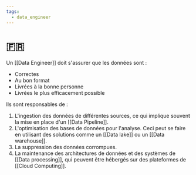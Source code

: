 ```yaml
---
tags:
  - data_engineer
---
```

# 🇫🇷
Un [[Data Engineer]] doit s'assurer que les données sont :

- Correctes
- Au bon format
- Livrées à la bonne personne
- Livrées le plus efficacement possible

Ils sont responsables de :

1. L'ingestion des données de différentes sources, ce qui implique souvent la mise en place d'un [[Data Pipeline]].
2. L'optimisation des bases de données pour l'analyse. Ceci peut se faire en utilisant des solutions comme un [[Data lake]] ou un [[Data warehouse]].
3. La suppression des données corrompues.
4. La maintenance des architectures de données et des systèmes de [[Data processing]], qui peuvent être hébergés sur des plateformes de [[Cloud Computing]].